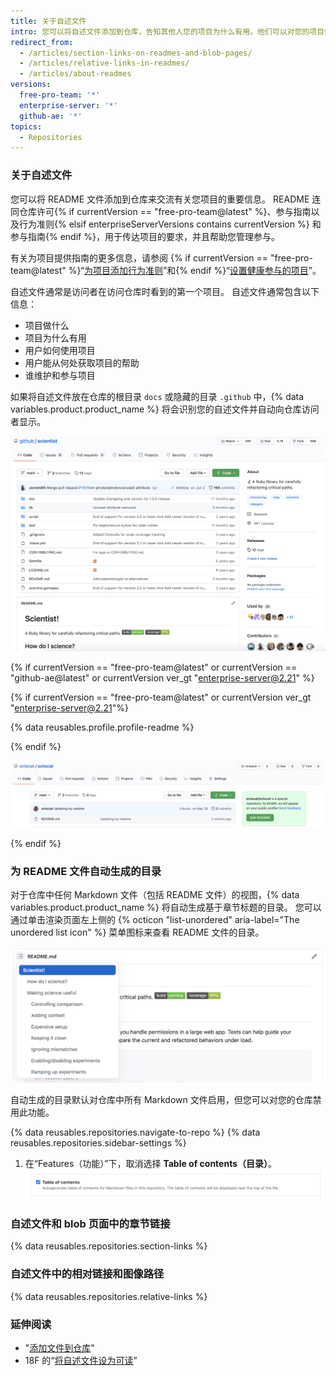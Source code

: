 ```yaml
---
title: 关于自述文件
intro: 您可以将自述文件添加到仓库，告知其他人您的项目为什么有用，他们可以对您的项目做什么，以及他们可以如何使用。
redirect_from:
  - /articles/section-links-on-readmes-and-blob-pages/
  - /articles/relative-links-in-readmes/
  - /articles/about-readmes
versions:
  free-pro-team: '*'
  enterprise-server: '*'
  github-ae: '*'
topics:
  - Repositories
---
```


### 关于自述文件

您可以将 README 文件添加到仓库来交流有关您项目的重要信息。 README 连同仓库许可{% if currentVersion == "free-pro-team@latest" %}、参与指南以及行为准则{% elsif enterpriseServerVersions contains currentVersion %} 和参与指南{% endif %}，用于传达项目的要求，并且帮助您管理参与。

有关为项目提供指南的更多信息，请参阅 {% if currentVersion == "free-pro-team@latest" %}“[为项目添加行为准则](/communities/setting-up-your-project-for-healthy-contributions/adding-a-code-of-conduct-to-your-project)”和{% endif %}“[设置健康参与的项目](/communities/setting-up-your-project-for-healthy-contributions)”。

自述文件通常是访问者在访问仓库时看到的第一个项目。 自述文件通常包含以下信息：
- 项目做什么
- 项目为什么有用
- 用户如何使用项目
- 用户能从何处获取项目的帮助
- 谁维护和参与项目

如果将自述文件放在仓库的根目录 `docs` 或隐藏的目录 `.github` 中，{% data variables.product.product_name %} 将会识别您的自述文件并自动向仓库访问者显示。

![Github/scientist 仓库的主页面及其自述文件](/assets/images/help/repository/repo-with-readme.png)

{% if currentVersion == "free-pro-team@latest" or currentVersion == "github-ae@latest" or currentVersion ver_gt "enterprise-server@2.21" %}

{% if currentVersion == "free-pro-team@latest" or currentVersion ver_gt "enterprise-server@2.21"%}

{% data reusables.profile.profile-readme %}

{% endif %}

![用户名/用户名仓库上的自述文件](/assets/images/help/repository/username-repo-with-readme.png)

{% endif %}

### 为 README 文件自动生成的目录

对于仓库中任何 Markdown 文件（包括 README 文件）的视图，{% data variables.product.product_name %} 将自动生成基于章节标题的目录。 您可以通过单击渲染页面左上侧的 {% octicon "list-unordered" aria-label="The unordered list icon" %}  菜单图标来查看 README 文件的目录。

![自动生成目录的自述文件](/assets/images/help/repository/readme-automatic-toc.png)

自动生成的目录默认对仓库中所有 Markdown 文件启用，但您可以对您的仓库禁用此功能。

{% data reusables.repositories.navigate-to-repo %}
{% data reusables.repositories.sidebar-settings %}
1. 在“Features（功能）”下，取消选择 **Table of contents（目录）**。 ![仓库的自动目录设置](/assets/images/help/repository/readme-automatic-toc-setting.png)

### 自述文件和 blob 页面中的章节链接

{% data reusables.repositories.section-links %}

### 自述文件中的相对链接和图像路径

{% data reusables.repositories.relative-links %}

### 延伸阅读

- "[添加文件到仓库](/articles/adding-a-file-to-a-repository)"
- 18F 的“[将自述文件设为可读](https://github.com/18F/open-source-guide/blob/18f-pages/pages/making-readmes-readable.md)”
